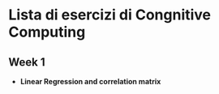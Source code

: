 # Lista di esercizi di Congnitive Computing

## Week 1
- **Linear Regression and correlation matrix**

